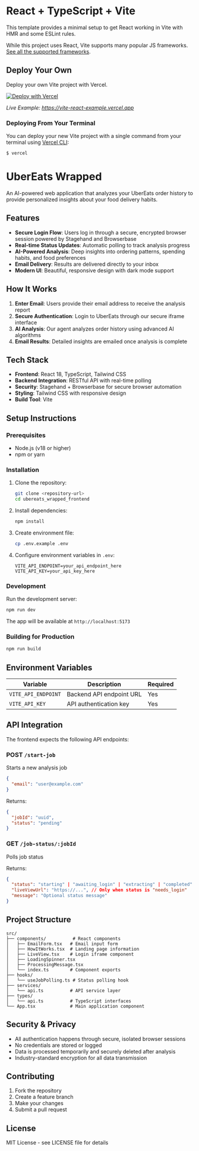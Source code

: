 # React + TypeScript + Vite

This template provides a minimal setup to get React working in Vite with HMR and some ESLint rules.

While this project uses React, Vite supports many popular JS frameworks. [See all the supported frameworks](https://vitejs.dev/guide/#scaffolding-your-first-vite-project).

## Deploy Your Own

Deploy your own Vite project with Vercel.

[![Deploy with Vercel](https://vercel.com/button)](https://vercel.com/new/clone?repository-url=https://github.com/vercel/vercel/tree/main/examples/vite-react&template=vite-react)

_Live Example: https://vite-react-example.vercel.app_

### Deploying From Your Terminal

You can deploy your new Vite project with a single command from your terminal using [Vercel CLI](https://vercel.com/download):

```shell
$ vercel
```

# UberEats Wrapped

An AI-powered web application that analyzes your UberEats order history to provide personalized insights about your food delivery habits.

## Features

- **Secure Login Flow**: Users log in through a secure, encrypted browser session powered by Stagehand and Browserbase
- **Real-time Status Updates**: Automatic polling to track analysis progress
- **AI-Powered Analysis**: Deep insights into ordering patterns, spending habits, and food preferences
- **Email Delivery**: Results are delivered directly to your inbox
- **Modern UI**: Beautiful, responsive design with dark mode support

## How It Works

1. **Enter Email**: Users provide their email address to receive the analysis report
2. **Secure Authentication**: Login to UberEats through our secure iframe interface
3. **AI Analysis**: Our agent analyzes order history using advanced AI algorithms
4. **Email Results**: Detailed insights are emailed once analysis is complete

## Tech Stack

- **Frontend**: React 18, TypeScript, Tailwind CSS
- **Backend Integration**: RESTful API with real-time polling
- **Security**: Stagehand + Browserbase for secure browser automation
- **Styling**: Tailwind CSS with responsive design
- **Build Tool**: Vite

## Setup Instructions

### Prerequisites

- Node.js (v18 or higher)
- npm or yarn

### Installation

1. Clone the repository:
   ```bash
   git clone <repository-url>
   cd ubereats_wrapped_frontend
   ```

2. Install dependencies:
   ```bash
   npm install
   ```

3. Create environment file:
   ```bash
   cp .env.example .env
   ```

4. Configure environment variables in `.env`:
   ```
   VITE_API_ENDPOINT=your_api_endpoint_here
   VITE_API_KEY=your_api_key_here
   ```

### Development

Run the development server:
```bash
npm run dev
```

The app will be available at `http://localhost:5173`

### Building for Production

```bash
npm run build
```

## Environment Variables

| Variable | Description | Required |
|----------|-------------|----------|
| `VITE_API_ENDPOINT` | Backend API endpoint URL | Yes |
| `VITE_API_KEY` | API authentication key | Yes |

## API Integration

The frontend expects the following API endpoints:

### POST `/start-job`
Starts a new analysis job
```json
{
  "email": "user@example.com"
}
```

Returns:
```json
{
  "jobId": "uuid",
  "status": "pending"
}
```

### GET `/job-status/:jobId`
Polls job status

Returns:
```json
{
  "status": "starting" | "awaiting_login" | "extracting" | "completed" | "error",
  "liveViewUrl": "https://...", // Only when status is "needs_login"
  "message": "Optional status message"
}
```

## Project Structure

```
src/
├── components/          # React components
│   ├── EmailForm.tsx   # Email input form
│   ├── HowItWorks.tsx  # Landing page information
│   ├── LiveView.tsx    # Login iframe component
│   ├── LoadingSpinner.tsx
│   ├── ProcessingMessage.tsx
│   └── index.ts        # Component exports
├── hooks/
│   └── useJobPolling.ts # Status polling hook
├── services/
│   └── api.ts          # API service layer
├── types/
│   └── api.ts          # TypeScript interfaces
└── App.tsx             # Main application component
```

## Security & Privacy

- All authentication happens through secure, isolated browser sessions
- No credentials are stored or logged
- Data is processed temporarily and securely deleted after analysis
- Industry-standard encryption for all data transmission

## Contributing

1. Fork the repository
2. Create a feature branch
3. Make your changes
4. Submit a pull request

## License

MIT License - see LICENSE file for details
